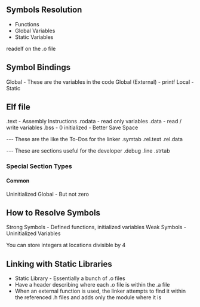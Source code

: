 ## Symbols Resolution
* Functions
* Global Variables
* Static Variables

readelf on the .o file

## Symbol Bindings
Global - These are the variables in the code
Global (External) - printf 
Local - Static

## Elf file
.text - Assembly Instructions
.rodata - read only variables
.data - read / write variables
.bss - 0 initialized - Better Save Space

--- These are the like the To-Dos for the linker
.symtab
.rel.text
.rel.data

--- These are sections useful for the developer
.debug
.line
.strtab

### Special Section Types

#### Common
Uninitialized Global - But not zero

## How to Resolve Symbols
Strong Symbols - Defined functions, initialized variables
Weak Symbols - Uninitialized Variables

You can store integers at locations divisible by 4

## Linking with Static Libraries
* Static Library - Essentially a bunch of .o files
* Have a header describing where each .o file is within the .a file
* When an external function is used, the linker attempts to find it within the referenced .h files and adds only the module where it is